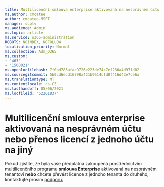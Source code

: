 ```yaml
---
title: Multilicenční smlouva enterprise aktivovaná na nesprávném účtu
ms.author: cmcatee
author: cmcatee-MSFT
manager: scotv
ms.audience: Admin
ms.topic: article
ms.service: o365-administration
ROBOTS: NOINDEX, NOFOLLOW
localization_priority: Normal
ms.collection: Adm_O365
ms.custom:
- "463"
- "1500021"
ms.openlocfilehash: 7f0bd783afac9726e223de74c7ef286a4d971d02
ms.sourcegitcommit: 5b0cd6ecd16798a421b9614cfd0f416d43e7ce6a
ms.translationtype: MT
ms.contentlocale: cs-CZ
ms.lasthandoff: 05/06/2021
ms.locfileid: "52261837"
---
```

# <a name="volume-licensing-enterprise-agreement-activated-on-the-wrong-account-or-transferring-licenses-from-one-account-to-another"></a>Multilicenční smlouva enterprise aktivovaná na nesprávném účtu nebo přenos licencí z jednoho účtu na jiný

Pokud zjistíte, že byla vaše předplatná zakoupená prostřednictvím multilicenčního programu **smlouva Enterprise** aktivovaná na nesprávném tenantovi **nebo** chcete převést licence z jednoho tenanta do druhého, kontaktujte prosím [podporu.](/microsoft-365/admin/contact-support-for-business-products) 